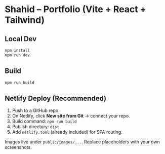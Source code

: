 
# Shahid – Portfolio (Vite + React + Tailwind)

## Local Dev
```bash
npm install
npm run dev
```

## Build
```bash
npm run build
```

## Netlify Deploy (Recommended)
1. Push to a GitHub repo.
2. On Netlify, click **New site from Git** → connect your repo.
3. Build command: `npm run build`
4. Publish directory: `dist`
5. Add `netlify.toml` (already included) for SPA routing.

Images live under `public/images/...`. Replace placeholders with your own screenshots.
